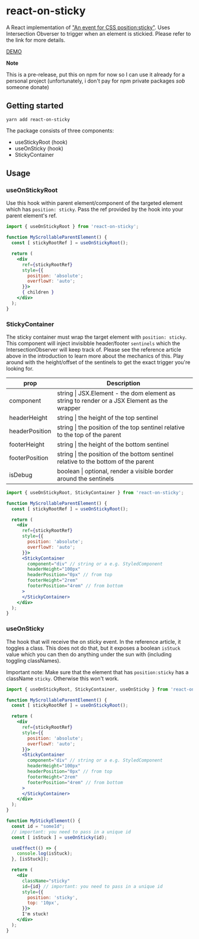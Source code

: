 # react-on-sticky

A React implementation of
["An event for CSS position:sticky"](https://developers.google.com/web/updates/2017/09/sticky-headers).
Uses Intersection Obverser to trigger when an element is stickied. Please refer
to the link for more details.

[DEMO](https://react-on-sticky-demo.vercel.app)

**Note**

This is a pre-release, put this on npm for now so I can use it already for a
personal project (unfortunately, i don't pay for npm private packages _sob_
someone donate)

## Getting started

`yarn add react-on-sticky`

The package consists of three components:

- useStickyRoot (hook)
- useOnSticky (hook)
- StickyContainer

## Usage

### useOnStickyRoot

Use this hook within parent element/component of the targeted element which has
`position: sticky`. Pass the ref provided by the hook into your parent element's
ref.

```jsx
import { useOnStickyRoot } from 'react-on-sticky';

function MyScrollableParentElement() {
  const [ stickyRootRef ] = useOnStickyRoot();

  return (
    <div
      ref={stickyRootRef}
      style={{
        position: 'absolute';
        overflowY: 'auto';
      }}>
      { children }
    </div>
  );
}
```

### StickyContainer

The sticky container must wrap the target element with `position: sticky`. This
component will inject invisibble header/footer `sentinels` which the
IntersectionObserver will keep track of. Please see the reference article above
in the introduction to learn more about the mechanics of this. Play around with
the height/offset of the sentinels to get the exact trigger you're looking for.

| prop           | Description                                                                                 |
| -------------- | ------------------------------------------------------------------------------------------- |
| component      | string \| JSX.Element - the dom element as string to render or a JSX Element as the wrapper |
| headerHeight   | string \| the height of the top sentinel                                                    |
| headerPosition | string \| the position of the top sentinel relative to the top of the parent                |
| footerHeight   | string \| the height of the bottom sentinel                                                 |
| footerPosition | string \| the position of the bottom sentinel relative to the bottom of the parent          |
| isDebug        | boolean \| optional, render a visible border around the sentinels                           |

```jsx
import { useOnStickyRoot, StickyContainer } from 'react-on-sticky';

function MyScrollableParentElement() {
  const [ stickyRootRef ] = useOnStickyRoot();

  return (
    <div
      ref={stickyRootRef}
      style={{
        position: 'absolute';
        overflowY: 'auto';
      }}>
      <StickyContainer
        component="div" // string or a e.g. StyledComponent
        headerHeight="100px"
        headerPosition="0px" // from top
        footerHeight="2rem"
        footerPosition="4rem" // from bottom
      >
      </StickyContainer>
    </div>
  );
}
```

### useOnSticky

The hook that will receive the on sticky event. In the reference article, it
toggles a class. This does not do that, but it exposes a boolean `isStuck` value
which you can then do anything under the sun with (including toggling
classNames).

Important note: Make sure that the element that has `position:sticky` has a
className `sticky`. Otherwise this won't work.

```jsx
import { useOnStickyRoot, StickyContainer, useOnSticky } from 'react-on-sticky';

function MyScrollableParentElement() {
  const [ stickyRootRef ] = useOnStickyRoot();

  return (
    <div
      ref={stickyRootRef}
      style={{
        position: 'absolute';
        overflowY: 'auto';
      }}>
      <StickyContainer
        component="div" // string or a e.g. StyledComponent
        headerHeight="100px"
        headerPosition="0px" // from top
        footerHeight="2rem"
        footerPosition="4rem" // from bottom
      >
      </StickyContainer>
    </div>
  );
}

function MyStickyElement() {
  const id = "someId";
  // important: you need to pass in a unique id
  const [ isStuck ] = useOnSticky(id);

  useEffect(() => {
    console.log(isStuck);
  }, [isStuck]);

  return (
    <div
      className="sticky"
      id={id} // important: you need to pass in a unique id
      style={{
        position: 'sticky',
        top: '10px',
      }}>
      I'm stuck!
    </div>
  );
}
```
